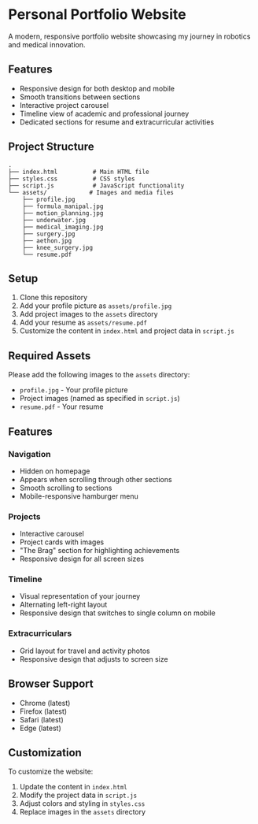 # Personal Portfolio Website

A modern, responsive portfolio website showcasing my journey in robotics and medical innovation.

## Features

- Responsive design for both desktop and mobile
- Smooth transitions between sections
- Interactive project carousel
- Timeline view of academic and professional journey
- Dedicated sections for resume and extracurricular activities

## Project Structure

```
.
├── index.html          # Main HTML file
├── styles.css          # CSS styles
├── script.js           # JavaScript functionality
└── assets/            # Images and media files
    ├── profile.jpg
    ├── formula_manipal.jpg
    ├── motion_planning.jpg
    ├── underwater.jpg
    ├── medical_imaging.jpg
    ├── surgery.jpg
    ├── aethon.jpg
    ├── knee_surgery.jpg
    └── resume.pdf
```

## Setup

1. Clone this repository
2. Add your profile picture as `assets/profile.jpg`
3. Add project images to the `assets` directory
4. Add your resume as `assets/resume.pdf`
5. Customize the content in `index.html` and project data in `script.js`

## Required Assets

Please add the following images to the `assets` directory:
- `profile.jpg` - Your profile picture
- Project images (named as specified in `script.js`)
- `resume.pdf` - Your resume

## Features

### Navigation
- Hidden on homepage
- Appears when scrolling through other sections
- Smooth scrolling to sections
- Mobile-responsive hamburger menu

### Projects
- Interactive carousel
- Project cards with images
- "The Brag" section for highlighting achievements
- Responsive design for all screen sizes

### Timeline
- Visual representation of your journey
- Alternating left-right layout
- Responsive design that switches to single column on mobile

### Extracurriculars
- Grid layout for travel and activity photos
- Responsive design that adjusts to screen size

## Browser Support

- Chrome (latest)
- Firefox (latest)
- Safari (latest)
- Edge (latest)

## Customization

To customize the website:

1. Update the content in `index.html`
2. Modify the project data in `script.js`
3. Adjust colors and styling in `styles.css`
4. Replace images in the `assets` directory 